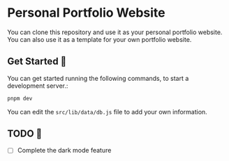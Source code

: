 # Personal Portfolio Website

You can clone this repository and use it as your personal portfolio website. You can also use it as a template for your own portfolio website.

## Get Started 🚀

You can get started running the following commands, to start a development server.:

```bash
pnpm dev
```

You can edit the `src/lib/data/db.js` file to add your own information.

## TODO 📝
- [ ] Complete the dark mode feature